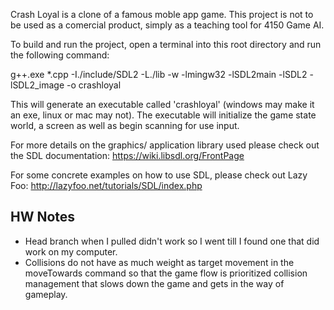 Crash Loyal is a clone of a famous moble app game. This project is not to be
used as a comercial product, simply as a teaching tool for 4150 Game AI.

To build and run the project, open a terminal into this root directory and run
the following command:

g++.exe *.cpp -I./include/SDL2 -L./lib -w -lmingw32 -lSDL2main -lSDL2
-lSDL2_image -o crashloyal

This will generate an executable called 'crashloyal' (windows may make it an
exe, linux or mac may not). The executable will initialize the game state
world, a screen as well as begin scanning for use input.

For more details on the graphics/ application library used please check out
the SDL documentation: https://wiki.libsdl.org/FrontPage

For some concrete examples on how to use SDL, please check out Lazy Foo:
http://lazyfoo.net/tutorials/SDL/index.php


##  HW Notes

- Head branch when I pulled didn't work so I went till I found one that did work on my computer.
- Collisions do not have as much weight as target movement in the moveTowards command so that the game flow is prioritized collision management that slows down the game and gets in the way of gameplay.
